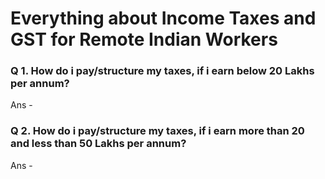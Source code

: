 # Everything about Income Taxes and GST for Remote Indian Workers
### Q 1. How do i pay/structure my taxes, if i earn below 20 Lakhs per annum?
Ans - 
### Q 2. How do i pay/structure my taxes, if i earn more than 20 and less than 50 Lakhs per annum?
Ans -
